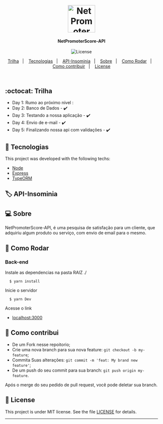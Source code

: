 <h1 align="center">
  <img alt="Net Promoter Score" title="#Net Promoter Score" src="#" width="90px" />
</h1>

<h4 align="center">
 NetPromoterScore-API
</h4>
<p align="center">

  <img alt="License" src="https://img.shields.io/badge/license-MIT-brightgreen">

<p align="center">
  <a href="#octocat-Trilha">Trilha</a>&nbsp;&nbsp;&nbsp;|&nbsp;&nbsp;&nbsp;
   <a href="#rocket-Tecnologias">Tecnologias</a>&nbsp;&nbsp;&nbsp;|&nbsp;&nbsp;&nbsp;
    <a href="#label-API-Insominia">API-Insominia</a>&nbsp;&nbsp;&nbsp;|&nbsp;&nbsp;&nbsp;
  <a href="#computer-Sobre">Sobre</a>&nbsp;&nbsp;&nbsp;|&nbsp;&nbsp;&nbsp;
  <a href="#runner-Como-Rodar">Como Rodar</a>&nbsp;&nbsp;&nbsp;|&nbsp;&nbsp;&nbsp;
  <a href="#-Como-contribui">Como contribuir</a>&nbsp;&nbsp;&nbsp;|&nbsp;&nbsp;&nbsp;
  <a href="#memo-license">License</a>
</p>

<br>


## :octocat: Trilha

- Day 1: Rumo ao próximo nível :
- Day 2: Banco de Dados - :heavy_check_mark:
- Day 3: Testando a nossa aplicação - :heavy_check_mark:
- Day 4: Envio de e-mail - :heavy_check_mark:
- Day 5: Finalizando nossa api com validações - :heavy_check_mark:

## :rocket: Tecnologias

This project was developed with the following techs:

- [Node](https://reactjs.org/)
- [Express](https://expressjs.com/pt-br/)
- [TypeORM](https://typeorm.io/#/)





## :label: API-Insominia



## :computer: Sobre

NetPromoterScore-API,  é uma pesquisa de satisfação para um cliente, que adquiriu algum produto ou serviço, com envio de email para o mesmo.

## :runner: Como Rodar

### Back-end
Instale as dependencias na pasta RAIZ ./
```
  $ yarn install

```

Inicie o servidor
```
  $ yarn Dev

```
Acesse o link

- [localhost:3000](https://localhost:3000)



## 🤔 Como contribui

- De um Fork nesse repoitorio;
- Crie uma nova branch para sua nova feature: `git checkout -b my-feature`;
- Commita Suas alterações: `git commit -m 'feat: My brand new feature'`;
- De um push do seu commit para sua branch: `git push origin my-feature`.

Após o merge do seu pedido de pull request, você pode deletar sua branch.

## :memo: License

This project is under MIT license. See the file [LICENSE](LICENSE) for details.

---
